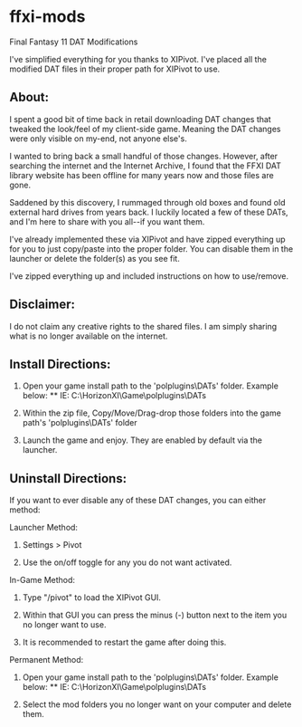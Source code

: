 # ffxi-mods
Final Fantasy 11 DAT Modifications

I've simplified everything for you thanks to XIPivot. I've placed all the modified DAT files in their proper path for XIPivot to use.

About:
--------------------
I spent a good bit of time back in retail downloading DAT changes that tweaked the look/feel of my client-side game. Meaning the DAT changes were only visible on my-end, not anyone else's.

I wanted to bring back a small handful of those changes. However,  after searching the internet and the Internet Archive, I found that the FFXI DAT library website has been offline for many years now and those files are gone.

Saddened by this discovery, I rummaged through old boxes and found old external hard drives from years back. I luckily located a few of these DATs, and I'm here to share with you all--if you want them.

I've already implemented these via XIPivot and have zipped everything up for you to just copy/paste into the proper folder. You can disable them in the launcher or delete the folder(s) as you see fit.

I've zipped everything up and included instructions on how to use/remove.


Disclaimer:
--------------------
I do not claim any creative rights to the shared files. I am simply sharing what is no longer available on the internet.




Install Directions:
--------------------

1. Open your game install path to the 'polplugins\DATs' folder. Example below:
** IE: C:\HorizonXI\Game\polplugins\DATs

2. Within the zip file, Copy/Move/Drag-drop those folders into the game path's 'polplugins\DATs' folder

3. Launch the game and enjoy. They are enabled by default via the launcher.


Uninstall Directions:
----------------------

If you want to ever disable any of these DAT changes, you can either method:

Launcher Method:
1. Settings > Pivot

2. Use the on/off toggle for any you do not want activated.


In-Game Method:
1. Type "/pivot" to load the XIPivot GUI.

2. Within that GUI you can press the minus (-) button next to the item you no longer want to use.

3. It is recommended to restart the game after doing this.


Permanent Method:
1. Open your game install path to the 'polplugins\DATs' folder. Example below:
** IE: C:\HorizonXI\Game\polplugins\DATs

2. Select the mod folders you no longer want on your computer and delete them.

